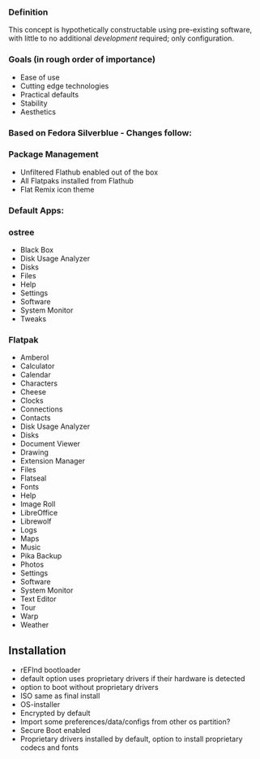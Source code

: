 ### Definition
This concept is hypothetically constructable using pre-existing software, with little to no additional *development* required; only configuration.

### Goals (in rough order of importance)
* Ease of use
* Cutting edge technologies
* Practical defaults
* Stability
* Aesthetics

### Based on Fedora Silverblue - Changes follow:

### Package Management
* Unfiltered Flathub enabled out of the box
* All Flatpaks installed from Flathub
* Flat Remix icon theme
### Default Apps:
### ostree
* Black Box
* Disk Usage Analyzer
* Disks
* Files
* Help
* Settings
* Software
* System Monitor
* Tweaks

### Flatpak
* Amberol
* Calculator
* Calendar
* Characters
* Cheese
* Clocks
* Connections
* Contacts
* Disk Usage Analyzer
* Disks
* Document Viewer
* Drawing
* Extension Manager
* Files
* Flatseal
* Fonts
* Help
* Image Roll
* LibreOffice
* Librewolf
* Logs
* Maps
* Music
* Pika Backup
* Photos
* Settings
* Software
* System Monitor
* Text Editor
* Tour
* Warp
* Weather

## Installation
* rEFInd bootloader
* default option uses proprietary drivers if their hardware is detected
* option to boot without proprietary drivers
* ISO same as final install
* OS-installer
* Encrypted by default
* Import some preferences/data/configs from other os partition?
* Secure Boot enabled
* Proprietary drivers installed by default, option to install proprietary codecs and fonts
